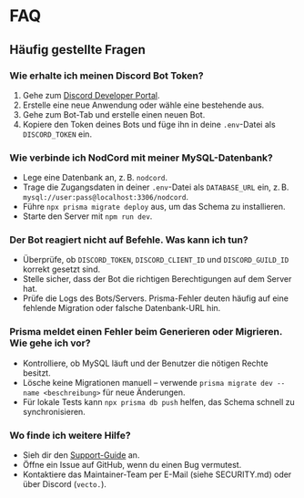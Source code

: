 # FAQ

## Häufig gestellte Fragen

### Wie erhalte ich meinen Discord Bot Token?

1. Gehe zum [Discord Developer Portal](https://discord.com/developers/applications).
2. Erstelle eine neue Anwendung oder wähle eine bestehende aus.
3. Gehe zum Bot-Tab und erstelle einen neuen Bot.
4. Kopiere den Token deines Bots und füge ihn in deine `.env`-Datei als `DISCORD_TOKEN` ein.

### Wie verbinde ich NodCord mit meiner MySQL-Datenbank?

- Lege eine Datenbank an, z. B. `nodcord`.
- Trage die Zugangsdaten in deiner `.env`-Datei als `DATABASE_URL` ein, z. B. `mysql://user:pass@localhost:3306/nodcord`.
- Führe `npx prisma migrate deploy` aus, um das Schema zu installieren.
- Starte den Server mit `npm run dev`.

### Der Bot reagiert nicht auf Befehle. Was kann ich tun?

- Überprüfe, ob `DISCORD_TOKEN`, `DISCORD_CLIENT_ID` und `DISCORD_GUILD_ID` korrekt gesetzt sind.
- Stelle sicher, dass der Bot die richtigen Berechtigungen auf dem Server hat.
- Prüfe die Logs des Bots/Servers. Prisma-Fehler deuten häufig auf eine fehlende Migration oder falsche Datenbank-URL hin.

### Prisma meldet einen Fehler beim Generieren oder Migrieren. Wie gehe ich vor?

- Kontrolliere, ob MySQL läuft und der Benutzer die nötigen Rechte besitzt.
- Lösche keine Migrationen manuell – verwende `prisma migrate dev --name <beschreibung>` für neue Änderungen.
- Für lokale Tests kann `npx prisma db push` helfen, das Schema schnell zu synchronisieren.

### Wo finde ich weitere Hilfe?

- Sieh dir den [Support-Guide](./support.md) an.
- Öffne ein Issue auf GitHub, wenn du einen Bug vermutest.
- Kontaktiere das Maintainer-Team per E-Mail (siehe SECURITY.md) oder über Discord (`vecto.`).
